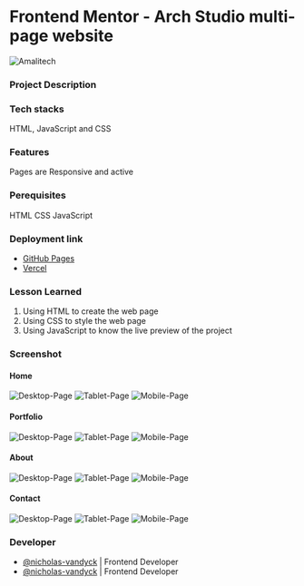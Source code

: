 # Frontend Mentor - Arch Studio multi-page website
![Amalitech](/component/assets/amalitech.jpeg)


### Project Description


### Tech stacks
HTML, JavaScript and CSS

### Features
 Pages are Responsive and active

### Perequisites
HTML
CSS
JavaScript

### Deployment link
- [GitHub Pages](https://github.com/AmaliTech-Training-Academy/arch-studio)
- [Vercel](https://arch-studio-90zic2bw6-nicholas-vandyck.vercel.app/)

### Lesson Learned
1. Using HTML to create the web page
2. Using CSS to style the web page
3. Using JavaScript to know the live preview of the project

### Screenshot
#### Home
![Desktop-Page](/component/assets//Desktop_Home_Page.png)
![Tablet-Page](/component/assets/Tablet_Home_Page.png)
![Mobile-Page](/component/assets/Mobile_Home_Page.png)


#### Portfolio
![Desktop-Page](/component/assets/Desktop_portfolio_Page.png)
![Tablet-Page](/component/assets/Tablet_Portfolio_Page.png)
![Mobile-Page](/component/assets/Mobile_Portfolio_Page.png)


#### About
![Desktop-Page](/component/assets/Desktop_about_Page.png)
![Tablet-Page](/component/assets/Tablet_About_Page.png)
![Mobile-Page](/component/assets/Mobile_About_Page.png)

#### Contact
![Desktop-Page](/component/assets/Desktop_Contact_Page.png)
![Tablet-Page](/component/assets/Tablet_Conact_Page.png)
![Mobile-Page](/component/assets/Mobile_Contact_Page.png)


### Developer 
- [@nicholas-vandyck](https://github.com/nicholas-vandyck) | Frontend Developer
- [@nicholas-vandyck](https://github.com/nicholas-vandyck) | Frontend Developer
